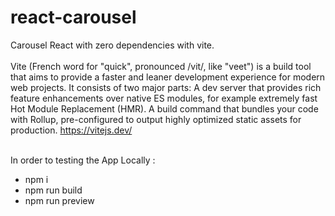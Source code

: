 # react-carousel<br>
Carousel React with zero dependencies with vite.<br><br>
Vite (French word for "quick", pronounced /vit/, like "veet") is a build tool that aims to provide a faster and leaner development experience for modern web projects. It consists of two major parts:
A dev server that provides rich feature enhancements over native ES modules, for example extremely fast Hot Module Replacement (HMR).
A build command that bundles your code with Rollup, pre-configured to output highly optimized static assets for production.
https://vitejs.dev/<br><br>

In order to testing the App Locally :
<ul>
<li>npm i</li>
<li>npm run build</li>
<li>npm run preview</li>
</Ul>
